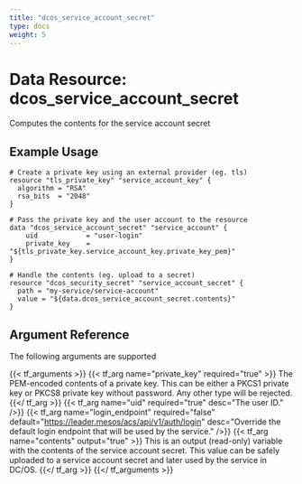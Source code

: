 ```yaml
---
title: "dcos_service_account_secret"
type: docs
weight: 5
---
```


# Data Resource: dcos_service_account_secret
Computes the contents for the service account secret

## Example Usage
```hcl
# Create a private key using an external provider (eg. tls)
resource "tls_private_key" "service_account_key" {
  algorithm = "RSA"
  rsa_bits  = "2048"
}

# Pass the private key and the user account to the resource
data "dcos_service_account_secret" "service_account" {
    uid            = "user-login"
    private_key    = "${tls_private_key.service_account_key.private_key_pem}"
}

# Handle the contents (eg. upload to a secret)
resource "dcos_security_secret" "service_account_secret" {
  path = "my-service/service-account"
  value = "${data.dcos_service_account_secret.contents}"
}
```

## Argument Reference
The following arguments are supported

{{< tf_arguments >}}
    {{< tf_arg name="private_key" required="true" >}}
        The PEM-encoded contents of a private key. This can be either a PKCS1 private key or PKCS8 private key without password. Any other type will be rejected.
    {{</ tf_arg >}}
    {{< tf_arg name="uid" required="true" desc="The user ID." />}}
    {{< tf_arg name="login_endpoint" required="false" default="https://leader.mesos/acs/api/v1/auth/login" desc="Override the default login endpoint that will be used by the service." />}}
    {{< tf_arg name="contents" output="true" >}}
        This is an output (read-only) variable with the contents of the service account secret. This value can be safely uploaded to a service account secret and later used by the service in DC/OS.
    {{</ tf_arg >}}
{{</ tf_arguments >}}

